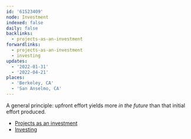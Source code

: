 ```yaml
---
id: '61523409'
node: Investment
indexed: false
daily: false
backlinks:
  - projects-as-an-investment
forwardlinks:
  - projects-as-an-investment
  - investing
updates:
  - '2022-01-31'
  - '2022-04-21'
places:
  - 'Berkeley, CA'
  - 'San Anselmo, CA'
---
```

A general principle: upfront effort yields more *in the future* than that initial effort produced. 

- [Projects as an investment](projects-as-an-investment.md)
- [Investing](investing.md)
